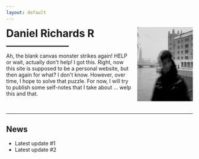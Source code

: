 ```yaml
---
layout: default
---
```


<div style="display: grid; grid-template-columns: 1fr 150px; gap: 1rem; align-items: start;">

  <!-- Left column: Name and About Me section -->
  <div>
    <h1 style="margin: 0;">Daniel Richards R</h1>
    <hr style="border: none; border-top: 2px solid #333; margin: 1rem 0; width: 50%;">
    <p>
      Ah, the blank canvas monster strikes again! HELP or wait, actually don't help! I got this.
      Right, now this site is supposed to be a personal website, but then again for what? I don't know.
      However, over time, I hope to solve that puzzle. For now, I will try to publish some self-notes
      that I take about ... welp this and that.
    </p>
  </div>

  <!-- Right column: Profile photo and icons -->
  <div style="text-align: center;">
    <img src="assets/profile.jpg" alt="Profile Photo" style="width: 200px; height: 200px; margin-bottom: 1rem;">
  </div>
</div>

---

## News

- Latest update #1
- Latest update #2
<!-- Add more news items as needed -->


